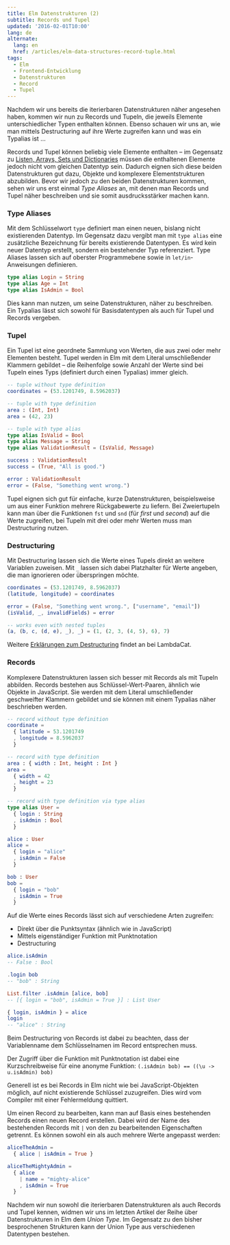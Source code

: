 ```yaml
---
title: Elm Datenstrukturen (2)
subtitle: Records und Tupel
updated: '2016-02-01T10:00'
lang: de
alternate:
  lang: en
  href: /articles/elm-data-structures-record-tuple.html
tags:
  - Elm
  - Frontend-Entwicklung
  - Datenstrukturen
  - Record
  - Tupel
---
```


Nachdem wir uns bereits die iterierbaren Datenstrukturen näher angesehen haben, kommen wir nun zu Records und Tupeln, die jeweils Elemente unterschiedlicher Typen enthalten können. Ebenso schauen wir uns an, wie man mittels Destructuring auf ihre Werte zugreifen kann und was ein Typalias ist … <!-- more -->

Records und Tupel können beliebig viele Elemente enthalten – im Gegensatz zu [Listen, Arrays, Sets und Dictionaries](/articles/elm-datenstrukturen-list-array-set-dict.html) müssen die enthaltenen Elemente jedoch nicht vom gleichen Datentyp sein. Dadurch eignen sich diese beiden Datenstrukturen gut dazu, Objekte und komplexere Elementstrukturen abzubilden. Bevor wir jedoch zu den beiden Datenstrukturen kommen, sehen wir uns erst einmal _Type Aliases_ an, mit denen man Records und Tupel näher beschreiben und sie somit ausdrucksstärker machen kann.

### Type Aliases

Mit dem Schlüsselwort `type` definiert man einen neuen, bislang nicht existierenden Datentyp. Im Gegensatz dazu vergibt man mit `type alias` eine zusätzliche Bezeichnung für bereits existierende Datentypen. Es wird kein neuer Datentyp erstellt, sondern ein bestehender Typ referenziert. Type Aliases lassen sich auf oberster Programmebene sowie in `let/in`-Anweisungen definieren.

```elm
type alias Login = String
type alias Age = Int
type alias IsAdmin = Bool
```

Dies kann man nutzen, um seine Datenstrukturen, näher zu beschreiben. Ein Typalias lässt sich sowohl für Basisdatentypen als auch für Tupel und Records vergeben.

### Tupel

Ein Tupel ist eine geordnete Sammlung von Werten, die aus zwei oder mehr Elementen besteht. Tupel werden in Elm mit dem Literal umschließender Klammern gebildet – die Reihenfolge sowie Anzahl der Werte sind bei Tupeln eines Typs (definiert durch einen Typalias) immer gleich.

```elm
-- tuple without type definition
coordinates = (53.1201749, 8.5962037)

-- tuple with type definition
area : (Int, Int)
area = (42, 23)

-- tuple with type alias
type alias IsValid = Bool
type alias Message = String
type alias ValidationResult = (IsValid, Message)

success : ValidationResult
success = (True, "All is good.")

error : ValidationResult
error = (False, "Something went wrong.")
```

Tupel eignen sich gut für einfache, kurze Datenstrukturen, beispielsweise um aus einer Funktion mehrere Rückgabewerte zu liefern. Bei Zweiertupeln kann man über die Funktionen `fst` und `snd` (für _first_ und _second_) auf die Werte zugreifen, bei Tupeln mit drei oder mehr Werten muss man Destructuring nutzen.

### Destructuring

Mit Destructuring lassen sich die Werte eines Tupels direkt an weitere Variablen zuweisen. Mit `_` lassen sich dabei Platzhalter für Werte angeben, die man ignorieren oder überspringen möchte.

```elm
coordinates = (53.1201749, 8.5962037)
(latitude, longitude) = coordinates

error = (False, "Something went wrong.", ["username", "email"])
(isValid, _, invalidFields) = error

-- works even with nested tuples
(a, (b, c, (d, e), _), _) = (1, (2, 3, (4, 5), 6), 7)
```

Weitere [Erklärungen zum Destructuring](http://www.lambdacat.com/road-to-elm-destructuring/) findet an bei LambdaCat.

### Records

Komplexere Datenstrukturen lassen sich besser mit Records als mit Tupeln abbilden. Records bestehen aus Schlüssel-Wert-Paaren, ähnlich wie Objekte in JavaScript. Sie werden mit dem Literal umschließender geschweifter Klammern gebildet und sie können mit einem Typalias näher beschrieben werden.

```elm
-- record without type definition
coordinate =
  { latitude = 53.1201749
  , longitude = 8.5962037
  }

-- record with type definition
area : { width : Int, height : Int }
area =
  { width = 42
  , height = 23
  }

-- record with type definition via type alias
type alias User =
  { login : String
  , isAdmin : Bool
  }

alice : User
alice =
  { login = "alice"
  , isAdmin = False
  }

bob : User
bob =
  { login = "bob"
  , isAdmin = True
  }
```

Auf die Werte eines Records lässt sich auf verschiedene Arten zugreifen:
- Direkt über die Punktsyntax (ähnlich wie in JavaScript)
- Mittels eigenständiger Funktion mit Punktnotation
- Destructuring

```elm
alice.isAdmin
-- False : Bool

.login bob
-- "bob" : String

List.filter .isAdmin [alice, bob]
-- [{ login = "bob", isAdmin = True }] : List User

{ login, isAdmin } = alice
login
-- "alice" : String
```

Beim Destructuring von Records ist dabei zu beachten, dass der Variablenname dem Schlüsselnamen im Record entsprechen muss.

Der Zugriff über die Funktion mit Punktnotation ist dabei eine Kurzschreibweise für eine anonyme Funktion: `(.isAdmin bob) == ((\u -> u.isAdmin) bob)`

Generell ist es bei Records in Elm nicht wie bei JavaScript-Objekten möglich, auf nicht existierende Schlüssel zuzugreifen. Dies wird vom Compiler mit einer Fehlermeldung quittiert.

Um einen Record zu bearbeiten, kann man auf Basis eines bestehenden Records einen neuen Record erstellen. Dabei wird der Name des bestehenden Records mit `|` von den zu bearbeitenden Eigenschaften getrennt. Es können sowohl ein als auch mehrere Werte angepasst werden:

```elm
aliceTheAdmin =
  { alice | isAdmin = True }

aliceTheMightyAdmin =
  { alice
    | name = "mighty-alice"
    , isAdmin = True
  }
```

Nachdem wir nun sowohl die iterierbaren Datenstrukturen als auch Records und Tupel kennen, widmen wir uns im letzten Artikel der Reihe über Datenstrukturen in Elm dem _Union Type_. Im Gegensatz zu den bisher besprochenen Strukturen kann der Union Type aus verschiedenen Datentypen bestehen.
